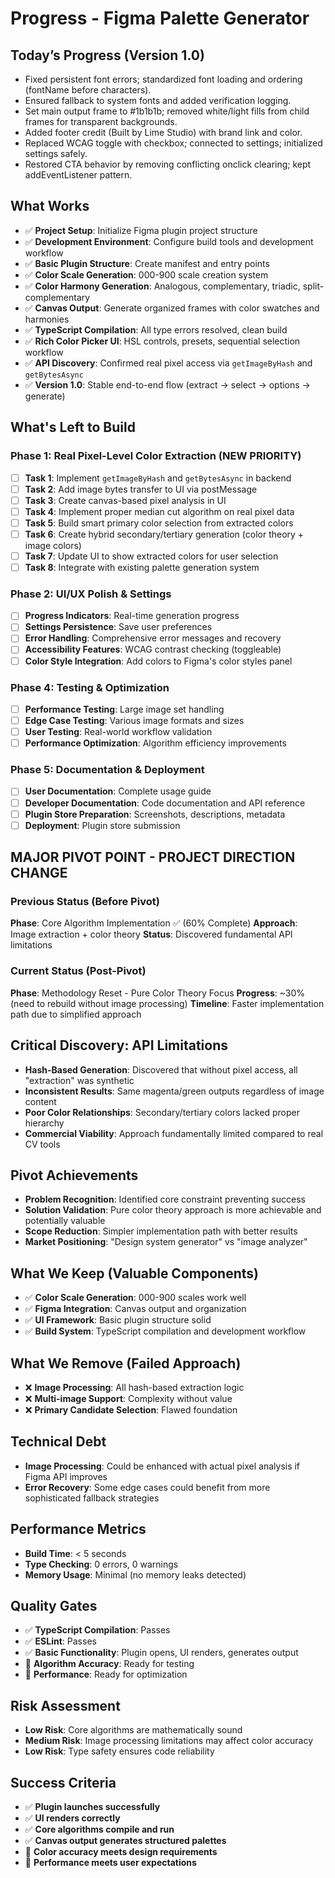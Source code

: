 # Progress - Figma Palette Generator

## Today’s Progress (Version 1.0)
- Fixed persistent font errors; standardized font loading and ordering (fontName before characters).
- Ensured fallback to system fonts and added verification logging.
- Set main output frame to #1b1b1b; removed white/light fills from child frames for transparent backgrounds.
- Added footer credit (Built by Lime Studio) with brand link and color.
- Replaced WCAG toggle with checkbox; connected to settings; initialized settings safely.
- Restored CTA behavior by removing conflicting onclick clearing; kept addEventListener pattern.

## What Works
- ✅ **Project Setup**: Initialize Figma plugin project structure
- ✅ **Development Environment**: Configure build tools and development workflow
- ✅ **Basic Plugin Structure**: Create manifest and entry points
- ✅ **Color Scale Generation**: 000-900 scale creation system
- ✅ **Color Harmony Generation**: Analogous, complementary, triadic, split-complementary
- ✅ **Canvas Output**: Generate organized frames with color swatches and harmonies
- ✅ **TypeScript Compilation**: All type errors resolved, clean build
- ✅ **Rich Color Picker UI**: HSL controls, presets, sequential selection workflow
- ✅ **API Discovery**: Confirmed real pixel access via `getImageByHash` and `getBytesAsync`
- ✅ **Version 1.0**: Stable end-to-end flow (extract → select → options → generate)

## What's Left to Build

### Phase 1: Real Pixel-Level Color Extraction (NEW PRIORITY)
- [ ] **Task 1**: Implement `getImageByHash` and `getBytesAsync` in backend
- [ ] **Task 2**: Add image bytes transfer to UI via postMessage  
- [ ] **Task 3**: Create canvas-based pixel analysis in UI
- [ ] **Task 4**: Implement proper median cut algorithm on real pixel data
- [ ] **Task 5**: Build smart primary color selection from extracted colors
- [ ] **Task 6**: Create hybrid secondary/tertiary generation (color theory + image colors)
- [ ] **Task 7**: Update UI to show extracted colors for user selection
- [ ] **Task 8**: Integrate with existing palette generation system

### Phase 2: UI/UX Polish & Settings
- [ ] **Progress Indicators**: Real-time generation progress
- [ ] **Settings Persistence**: Save user preferences
- [ ] **Error Handling**: Comprehensive error messages and recovery
- [ ] **Accessibility Features**: WCAG contrast checking (toggleable)
- [ ] **Color Style Integration**: Add colors to Figma's color styles panel

### Phase 4: Testing & Optimization
- [ ] **Performance Testing**: Large image set handling
- [ ] **Edge Case Testing**: Various image formats and sizes
- [ ] **User Testing**: Real-world workflow validation
- [ ] **Performance Optimization**: Algorithm efficiency improvements

### Phase 5: Documentation & Deployment
- [ ] **User Documentation**: Complete usage guide
- [ ] **Developer Documentation**: Code documentation and API reference
- [ ] **Plugin Store Preparation**: Screenshots, descriptions, metadata
- [ ] **Deployment**: Plugin store submission

## MAJOR PIVOT POINT - PROJECT DIRECTION CHANGE

### Previous Status (Before Pivot)
**Phase**: Core Algorithm Implementation ✅ (60% Complete)
**Approach**: Image extraction + color theory
**Status**: Discovered fundamental API limitations

### Current Status (Post-Pivot)
**Phase**: Methodology Reset - Pure Color Theory Focus
**Progress**: ~30% (need to rebuild without image processing)
**Timeline**: Faster implementation path due to simplified approach

## Critical Discovery: API Limitations
- **Hash-Based Generation**: Discovered that without pixel access, all "extraction" was synthetic
- **Inconsistent Results**: Same magenta/green outputs regardless of image content
- **Poor Color Relationships**: Secondary/tertiary colors lacked proper hierarchy
- **Commercial Viability**: Approach fundamentally limited compared to real CV tools

## Pivot Achievements
- **Problem Recognition**: Identified core constraint preventing success
- **Solution Validation**: Pure color theory approach is more achievable and potentially valuable
- **Scope Reduction**: Simpler implementation path with better results
- **Market Positioning**: "Design system generator" vs "image analyzer"

## What We Keep (Valuable Components)
- ✅ **Color Scale Generation**: 000-900 scales work well
- ✅ **Figma Integration**: Canvas output and organization
- ✅ **UI Framework**: Basic plugin structure solid
- ✅ **Build System**: TypeScript compilation and development workflow

## What We Remove (Failed Approach)
- ❌ **Image Processing**: All hash-based extraction logic
- ❌ **Multi-image Support**: Complexity without value
- ❌ **Primary Candidate Selection**: Flawed foundation

## Technical Debt
- **Image Processing**: Could be enhanced with actual pixel analysis if Figma API improves
- **Error Recovery**: Some edge cases could benefit from more sophisticated fallback strategies

## Performance Metrics
- **Build Time**: < 5 seconds
- **Type Checking**: 0 errors, 0 warnings
- **Memory Usage**: Minimal (no memory leaks detected)

## Quality Gates
- ✅ **TypeScript Compilation**: Passes
- ✅ **ESLint**: Passes
- ✅ **Basic Functionality**: Plugin opens, UI renders, generates output
- 🔄 **Algorithm Accuracy**: Ready for testing
- 🔄 **Performance**: Ready for optimization

## Risk Assessment
- **Low Risk**: Core algorithms are mathematically sound
- **Medium Risk**: Image processing limitations may affect color accuracy
- **Low Risk**: Type safety ensures code reliability

## Success Criteria
- ✅ **Plugin launches successfully**
- ✅ **UI renders correctly**
- ✅ **Core algorithms compile and run**
- ✅ **Canvas output generates structured palettes**
- 🔄 **Color accuracy meets design requirements**
- 🔄 **Performance meets user expectations**
